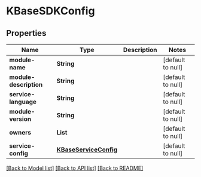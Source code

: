 # KBaseSDKConfig
## Properties

| Name | Type | Description | Notes |
|------------ | ------------- | ------------- | -------------|
| **module-name** | **String** |  | [default to null] |
| **module-description** | **String** |  | [default to null] |
| **service-language** | **String** |  | [default to null] |
| **module-version** | **String** |  | [default to null] |
| **owners** | **List** |  | [default to null] |
| **service-config** | [**KBaseServiceConfig**](KBaseServiceConfig.md) |  | [default to null] |

[[Back to Model list]](../README.md#documentation-for-models) [[Back to API list]](../README.md#documentation-for-api-endpoints) [[Back to README]](../README.md)

